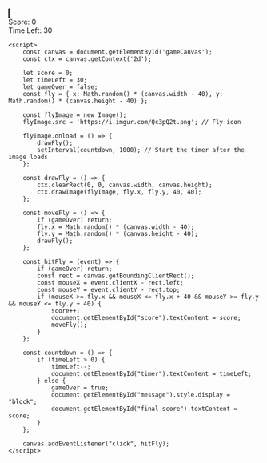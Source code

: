 <html>
<head>
    <title>Hit the Fly!</title>
    <style>
        #gameCanvas { border: 1px solid black; }
        #message { display: none; }
    </style>
</head>
<body>
    <canvas id="gameCanvas" width="400" height="300"></canvas>
    <div>Score: <span id="score">0</span></div>
    <div>Time Left: <span id="timer">30</span></div>
    <div id="message">Game Over! Final Score: <span id="final-score"></span></div>

    <script>
        const canvas = document.getElementById('gameCanvas');
        const ctx = canvas.getContext('2d');

        let score = 0;
        let timeLeft = 30;
        let gameOver = false;
        const fly = { x: Math.random() * (canvas.width - 40), y: Math.random() * (canvas.height - 40) };

        const flyImage = new Image();
        flyImage.src = 'https://i.imgur.com/Qc3pQ2t.png'; // Fly icon

        flyImage.onload = () => {
            drawFly();
            setInterval(countdown, 1000); // Start the timer after the image loads
        };

        const drawFly = () => {
            ctx.clearRect(0, 0, canvas.width, canvas.height);
            ctx.drawImage(flyImage, fly.x, fly.y, 40, 40);
        };

        const moveFly = () => {
            if (gameOver) return;
            fly.x = Math.random() * (canvas.width - 40);
            fly.y = Math.random() * (canvas.height - 40);
            drawFly();
        };

        const hitFly = (event) => {
            if (gameOver) return;
            const rect = canvas.getBoundingClientRect();
            const mouseX = event.clientX - rect.left;
            const mouseY = event.clientY - rect.top;
            if (mouseX >= fly.x && mouseX <= fly.x + 40 && mouseY >= fly.y && mouseY <= fly.y + 40) {
                score++;
                document.getElementById("score").textContent = score;
                moveFly();
            }
        };

        const countdown = () => {
            if (timeLeft > 0) {
                timeLeft--;
                document.getElementById("timer").textContent = timeLeft;
            } else {
                gameOver = true;
                document.getElementById("message").style.display = "block";
                document.getElementById("final-score").textContent = score;
            }
        };

        canvas.addEventListener("click", hitFly);
    </script>
</body>
</html>
